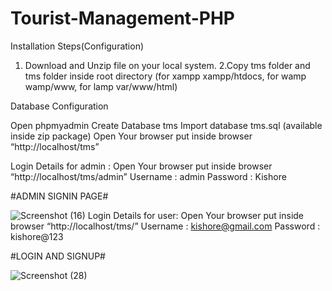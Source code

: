 # Tourist-Management-PHP
Installation Steps(Configuration)
1. Download and Unzip file on your local system.
2.Copy tms folder and tms folder inside root directory (for xampp xampp/htdocs, for wamp wamp/www, for lamp var/www/html)

Database Configuration

Open phpmyadmin
Create Database tms
Import database tms.sql (available inside zip package)
Open Your browser put inside browser “http://localhost/tms”

Login Details for admin : 
Open Your browser put inside browser “http://localhost/tms/admin”
Username : admin
Password : Kishore

#ADMIN SIGNIN PAGE#

![Screenshot (16)](https://user-images.githubusercontent.com/108113915/176009895-e25d3ad2-4d8e-4dbf-b08e-6a9b48a38978.png)
Login Details for user: 
Open Your browser put inside browser “http://localhost/tms/”
Username : kishore@gmail.com
Password : kishore@123

#LOGIN AND SIGNUP#

![Screenshot (28)](https://user-images.githubusercontent.com/108113915/176010245-9c11b8eb-1c61-405a-bc54-c7c30b7a0b74.png)
